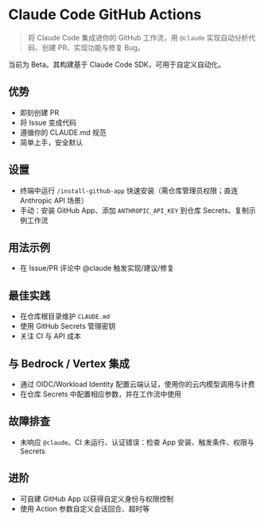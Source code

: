 # Claude Code GitHub Actions

> 将 Claude Code 集成进你的 GitHub 工作流，用 `@claude` 实现自动分析代码、创建 PR、实现功能与修复 Bug。

当前为 Beta。其构建基于 Claude Code SDK，可用于自定义自动化。

## 优势

- 即刻创建 PR
- 将 Issue 变成代码
- 遵循你的 CLAUDE.md 规范
- 简单上手，安全默认

## 设置

- 终端中运行 `/install-github-app` 快速安装（需仓库管理员权限；直连 Anthropic API 场景）
- 手动：安装 GitHub App、添加 `ANTHROPIC_API_KEY` 到仓库 Secrets、复制示例工作流

## 用法示例

- 在 Issue/PR 评论中 @claude 触发实现/建议/修复

## 最佳实践

- 在仓库根目录维护 `CLAUDE.md`
- 使用 GitHub Secrets 管理密钥
- 关注 CI 与 API 成本

## 与 Bedrock / Vertex 集成

- 通过 OIDC/Workload Identity 配置云端认证，使用你的云内模型调用与计费
- 在仓库 Secrets 中配置相应参数，并在工作流中使用

## 故障排查

- 未响应 `@claude`、CI 未运行、认证错误：检查 App 安装、触发条件、权限与 Secrets

## 进阶

- 可自建 GitHub App 以获得自定义身份与权限控制
- 使用 Action 参数自定义会话回合、超时等


